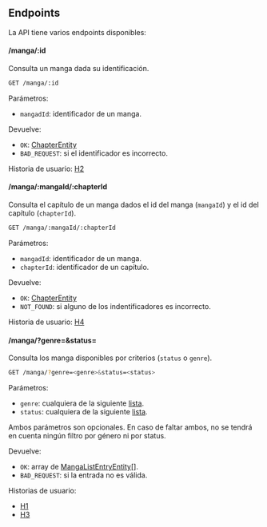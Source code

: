 ## Endpoints

La API tiene varios endpoints disponibles:

#### /manga/:id

Consulta un manga dada su identificación.

~~~~bash
GET /manga/:id
~~~~

Parámetros:

- `mangadId`: identificador de un manga.

Devuelve:

- `OK`: [ChapterEntity](https://github.com/antoniogamiz/manga-api/blob/master/src/parsers/entities/MangaEntity.ts)
- `BAD_REQUEST`: si el identificador es incorrecto.


Historia de usuario: [H2](https://github.com/antoniogamiz/manga-api/issues/10)

#### /manga/:mangaId/:chapterId

Consulta el capítulo de un manga dados el id del manga (`mangaId`) y el id del capítulo (`chapterId`).

~~~~bash
GET /manga/:mangaId/:chapterId
~~~~

Parámetros:

- `mangadId`: identificador de un manga.
- `chapterId`: identificador de un capítulo.

Devuelve:

- `OK`: [ChapterEntity](https://github.com/antoniogamiz/manga-api/blob/master/src/parsers/entities/ChapterEntity.ts)
- `NOT_FOUND`: si alguno de los indentificadores es incorrecto.

Historia de usuario: [H4](https://github.com/antoniogamiz/manga-api/issues/12)

#### /manga/?genre=<genre>&status=<status>

Consulta los manga disponibles por criterios (`status` o `genre`).

~~~~bash
GET /manga/?genre=<genre>&status=<status>
~~~~

Parámetros:

- `genre`: cualquiera de la siguiente [lista](https://github.com/antoniogamiz/manga-api/blob/master/src/parsers/enums/Genre.ts).
- `status`: cualquiera de la siguiente [lista](https://github.com/antoniogamiz/manga-api/blob/master/src/parsers/enums/Status.ts).

Ambos parámetros son opcionales. En caso de faltar ambos, no se tendrá en cuenta ningún filtro por género ni por status.

Devuelve:

- `OK`: array de [MangaListEntryEntity[]](https://github.com/antoniogamiz/manga-api/blob/master/src/parsers/entities/MangaByResponse.ts).
- `BAD_REQUEST`: si la entrada no es válida.


Historias de usuario:

- [H1](https://github.com/antoniogamiz/manga-api/issues/9)
- [H3](https://github.com/antoniogamiz/manga-api/issues/11)
